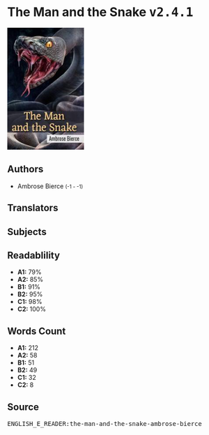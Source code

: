 # The Man and the Snake <kbd>v2.4.1</kbd>

![](./cover.medium.jpg "")

## Authors


 - Ambrose Bierce <small>(-1 - -1)</small>

## Translators



## Subjects



## Readablility


 - **A1:** 79%
 - **A2:** 85%
 - **B1:** 91%
 - **B2:** 95%
 - **C1:** 98%
 - **C2:** 100%

## Words Count


 - **A1:** 212
 - **A2:** 58
 - **B1:** 51
 - **B2:** 49
 - **C1:** 32
 - **C2:** 8

## Source


<kbd>ENGLISH_E_READER:the-man-and-the-snake-ambrose-bierce</kbd>
